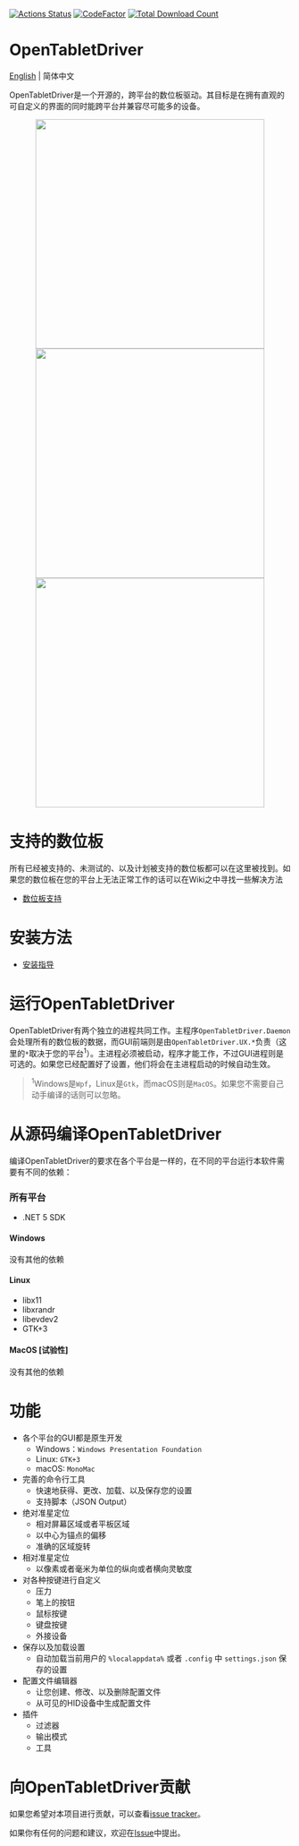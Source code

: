 [![Actions Status](https://github.com/OpenTabletDriver/OpenTabletDriver/workflows/.NET%20Core/badge.svg)](https://github.com/OpenTabletDriver/OpenTabletDriver/actions) [![CodeFactor](https://www.codefactor.io/repository/github/OpenTabletDriver/OpenTabletDriver/badge/master)](https://www.codefactor.io/repository/github/OpenTabletDriver/OpenTabletDriver/overview/master) [![Total Download Count](https://img.shields.io/github/downloads/OpenTabletDriver/OpenTabletDriver/total.svg)](https://github.com/OpenTabletDriver/OpenTabletDriver/releases/latest)

# OpenTabletDriver

[English](README.md) | 简体中文

OpenTabletDriver是一个开源的，跨平台的数位板驱动。其目标是在拥有直观的可自定义的界面的同时能跨平台并兼容尽可能多的设备。

<p align="middle">
  <img src="https://i.imgur.com/XDYf62e.png" width="410" align="middle"/>
  <img src="https://i.imgur.com/jBW8NpU.png" width="410" align="middle"/>
  <img src="https://i.imgur.com/ZLCy6wz.png" width="410" align="middle"/>
</p>

# 支持的数位板

所有已经被支持的、未测试的、以及计划被支持的数位板都可以在这里被找到。如果您的数位板在您的平台上无法正常工作的话可以在Wiki之中寻找一些解决方法

- [数位板支持](https://github.com/OpenTabletDriver/OpenTabletDriver/blob/master/TABLETS.md)

# 安装方法

- [安装指导](https://github.com/OpenTabletDriver/OpenTabletDriver/wiki/Installation-Guide)

# 运行OpenTabletDriver

OpenTabletDriver有两个独立的进程共同工作。主程序`OpenTabletDriver.Daemon`会处理所有的数位板的数据，而GUI前端则是由`OpenTabletDriver.UX.*`负责（这里的`*`取决于您的平台<sup>1</sup>）。主进程必须被启动，程序才能工作，不过GUI进程则是可选的。如果您已经配置好了设置，他们将会在主进程启动的时候自动生效。

> <sup>1</sup>Windows是`Wpf`，Linux是`Gtk`，而macOS则是`MacOS`。如果您不需要自己动手编译的话则可以忽略。

# 从源码编译OpenTabletDriver

编译OpenTabletDriver的要求在各个平台是一样的，在不同的平台运行本软件需要有不同的依赖：

### 所有平台

- .NET 5 SDK

#### Windows

没有其他的依赖

#### Linux

- libx11
- libxrandr
- libevdev2
- GTK+3

#### MacOS [试验性]

没有其他的依赖

# 功能

- 各个平台的GUI都是原生开发
  - Windows：`Windows Presentation Foundation`
  - Linux: `GTK+3`
  - macOS: `MonoMac`
- 完善的命令行工具
  - 快速地获得、更改、加载、以及保存您的设置
  - 支持脚本（JSON Output）
- 绝对准星定位
  - 相对屏幕区域或者平板区域
  - 以中心为锚点的偏移
  - 准确的区域旋转
- 相对准星定位
  - 以像素或者毫米为单位的纵向或者横向灵敏度
- 对各种按键进行自定义
  - 压力
  - 笔上的按钮
  - 鼠标按键
  - 键盘按键
  - 外接设备
- 保存以及加载设置
  - 自动加载当前用户的 `%localappdata%` 或者 `.config` 中 `settings.json` 保存的设置
- 配置文件编辑器
  - 让您创建、修改、以及删除配置文件
  - 从可见的HID设备中生成配置文件
- 插件
  - 过滤器
  - 输出模式
  - 工具

# 向OpenTabletDriver贡献

如果您希望对本项目进行贡献，可以查看[issue tracker](https://github.com/OpenTabletDriver/OpenTabletDriver/issues)。

如果你有任何的问题和建议，欢迎在[Issue](https://github.com/OpenTabletDriver/OpenTabletDriver/issues/new/choose)中提出。
